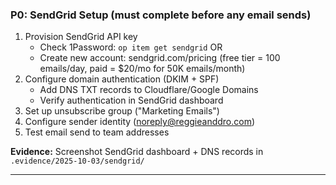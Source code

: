 ### **P0: SendGrid Setup (must complete before any email sends)**

1. Provision SendGrid API key
   - Check 1Password: `op item get sendgrid` OR
   - Create new account: sendgrid.com/pricing (free tier = 100 emails/day, paid = $20/mo for 50K emails/month)
2. Configure domain authentication (DKIM + SPF)
   - Add DNS TXT records to Cloudflare/Google Domains
   - Verify authentication in SendGrid dashboard
3. Set up unsubscribe group ("Marketing Emails")
4. Configure sender identity (<noreply@reggieanddro.com>)
5. Test email send to team addresses

**Evidence:** Screenshot SendGrid dashboard + DNS records in `.evidence/2025-10-03/sendgrid/`

---
